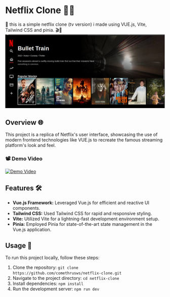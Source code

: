 # Netflix Clone 🎥🍿

🚀 this is a simple netflix clone (tv version) i made using VUE.js, Vite, Tailwind CSS and pinia. 🎬🌟
![App Screenshot](DEMO/app.png)

## Overview 🌐

This project is a replica of Netflix's user interface, showcasing the use of modern frontend technologies like VUE.js to recreate the famous streaming platform's look and feel.

### 📽️ Demo Video

[![Demo Video](https://img.youtube.com/vi/97SdQVQ34-0?si=cZM8O_ncKTQNOQuF/0.jpg)](https://www.youtube.com/watch?v=97SdQVQ34-0&feature=youtu.be)


## Features 🛠️

- **Vue.js Framework:** Leveraged Vue.js for efficient and reactive UI components.
- **Tailwind CSS:** Used Tailwind CSS for rapid and responsive styling.
- **Vite:** Utilized Vite for a lightning-fast development environment setup.
- **Pinia:** Employed Pinia for state-of-the-art state management in the Vue.js application.

## Usage 🚀

To run this project locally, follow these steps:

1. Clone the repository: `git clone https://github.com/comethrusws/netflix-clone.git`
2. Navigate to the project directory: `cd netflix-clone`
3. Install dependencies: `npm install`
4. Run the development server: `npm run dev`
